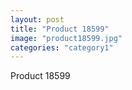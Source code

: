 ```yaml
---
layout: post
title: "Product 18599"
image: "product18599.jpg"
categories: "category1"
---
```

Product 18599
